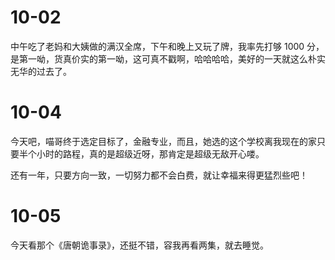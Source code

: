# 10-02

中午吃了老妈和大姨做的满汉全席，下午和晚上又玩了牌，我率先打够 1000 分，是第一呦，货真价实的第一呦，这可真不戳啊，哈哈哈哈，美好的一天就这么朴实无华的过去了。

# 10-04

今天吧，喵哥终于选定目标了，金融专业，而且，她选的这个学校离我现在的家只要半个小时的路程，真的是超级近呀，那肯定是超级无敌开心喽。

还有一年，只要方向一致，一切努力都不会白费，就让幸福来得更猛烈些吧！

# 10-05

今天看那个《唐朝诡事录》，还挺不错，容我再看两集，就去睡觉。